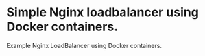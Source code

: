# Simple Nginx loadbalancer using Docker containers.
Example Nginx LoadBalancer using Docker containers.
